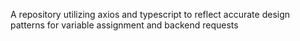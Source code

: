 A repository utilizing axios and typescript to reflect accurate design patterns for variable assignment and backend requests